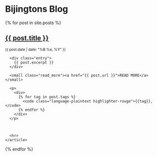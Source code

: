 # Bijingtons Blog

<div class="posts">
  {% for post in site.posts %}
    <article class="post">
      <h2><a href="{{ post.url }}">{{ post.title }}</a></h2>
      <small class="post_date">{{ post.date | date: "%B %e, %Y" }}</small>
      
      <div class="entry">
        {{ post.excerpt }}
      </div>
      
      <small class="read_more"><a href="{{ post.url }}">READ MORE</a></small>

      <p>
        <div>
          {% for tag in post.tags %}
            <code class="language-plaintext highlighter-rouge">{{tag}}, </code>
          {% endfor %}
        </div>
      </p>
      

      
      <hr>
    </article>
  {% endfor %}
</div>
